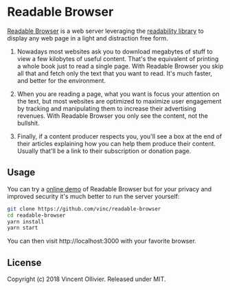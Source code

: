 Readable Browser
================

[Readable Browser](https://github.com/vinc/readable-browser) is a web server
leveraging the [readability library](https://github.com/mozilla/readability)
to display any web page in a light and distraction free form.

1. Nowadays most websites ask you to download megabytes of stuff to view a few
   kilobytes of useful content. That's the equivalent of printing a whole book
   just to read a single page. With Readable Browser you skip all that and
   fetch only the text that you want to read. It's much faster, and better for
   the environment.

2. When you are reading a page, what you want is focus your attention on the
   text, but most websites are optimized to maximize user engagement by
   tracking and manipulating them to increase their advertising revenues.
   With Readable Browser you only see the content, not the bullshit.

3. Finally, if a content producer respects you, you'll see a box at the end
   of their articles explaining how you can help them produce their content.
   Usually that'll be a link to their subscription or donation page.


Usage
-----

You can try a [online demo](https://readable.vinc.cc) of Readable Browser but
for your privacy and improved security it's much better to run the server
yourself:

```bash
git clone https://github.com/vinc/readable-browser
cd readable-browser
yarn install
yarn start
```

You can then visit http://localhost:3000 with your favorite browser.


License
-------

Copyright (c) 2018 Vincent Ollivier. Released under MIT.
